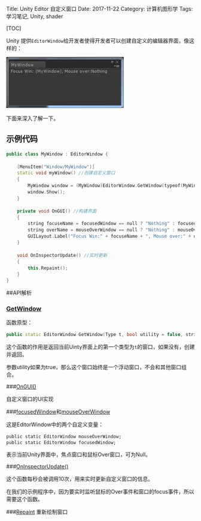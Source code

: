 Title: Unity Editor 自定义窗口
Date: 2017-11-22
Category: 计算机图形学
Tags: 学习笔记, Unity, shader

[TOC]

Unity 提供`EditorWindow`给开发者使得开发者可以创建自定义的编辑器界面，像这样的：

![Alt text](./1511317912545.png)

下面来深入了解一下。

## 示例代码
```cpp
public class MyWindow : EditorWindow {

	[MenuItem("Window/MyWindow")]
    static void myWindow() //创建自定义窗口
    {
        MyWindow window = (MyWindow)EditorWindow.GetWindow(typeof(MyWindow));
        window.Show();
    }

    private void OnGUI() //构建界面
    {
        string focuseName = focusedWindow == null ? "Nothing" : focusedWindow.ToString();
        string overName = mouseOverWindow == null ? "Nothing" : mouseOverWindow.ToString();
        GUILayout.Label("Focus Win:" + focuseName + ", Mouse over:" + overName);
    }

    void OnInspectorUpdate() //实时更新
    {
        this.Repaint();
    }
}
```
##API解析
### [GetWindow][1]

函数原型：

```cpp
public static EditorWindow GetWindow(Type t, bool utility = false, string title = null, bool focus = true);
```

这个函数的作用是返回当前Uinty界面上的第一个类型为`t`的窗口，如果没有，创建并返回。

参数utility如果为true，那么这个窗口始终是一个浮动窗口，不会和其他窗口组合。

###[OnGUI()][2]

自定义窗口的UI实现

###[focusedWindow][4]和[mouseOverWindow][3]

这是EditorWindow中的两个自定义变量：

```
public static EditorWindow mouseOverWindow;
public static EditorWindow focusedWindow;
```
表示当前Unity界面中，焦点窗口和鼠标Over窗口，可为Null。

###[OnInspectorUpdate()][5]

这个函数每秒会被调用10次，用来实时更新自定义窗口的信息。

在我们的示例程序中，因为要实时监听鼠标的Over事件和窗口的focus事件，所以需要这个函数。

###[Repaint][6]
重新绘制窗口


[1]:https://docs.unity3d.com/ScriptReference/EditorWindow.GetWindow.html
[2]:https://docs.unity3d.com/ScriptReference/EditorWindow.OnGUI.html
[3]:https://docs.unity3d.com/ScriptReference/EditorWindow-mouseOverWindow.html
[4]:https://docs.unity3d.com/ScriptReference/EditorWindow-focusedWindow.html
[5]:https://docs.unity3d.com/ScriptReference/EditorWindow.OnInspectorUpdate.html
[6]:https://docs.unity3d.com/ScriptReference/EditorWindow.Repaint.html

